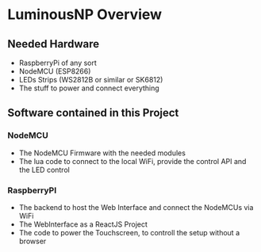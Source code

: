 # LuminousNP Overview

## Needed Hardware
- RaspberryPi of any sort
- NodeMCU (ESP8266)
- LEDs Strips (WS2812B or similar or SK6812)
- The stuff to power and connect everything

## Software contained in this Project

### NodeMCU

- The NodeMCU Firmware with the needed modules
- The lua code to connect to the local WiFi, provide the control API and the LED control

### RaspberryPI

- The backend to host the Web Interface and connect the NodeMCUs via WiFi
- The WebInterface as a ReactJS Project
- The code to power the Touchscreen, to controll the setup without a browser
